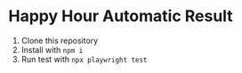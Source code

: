 # Happy Hour Automatic Result

1. Clone this repository
1. Install with `npm i`
1. Run test with `npx playwright test`